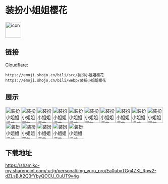 # 装扮小姐姐樱花
<img src="https://emoji.shojo.cn/bili/src/装扮小姐姐樱花/icon.png" width="50" height="50" alt="icon">

## 链接
Cloudflare:
```
https://emoji.shojo.cn/bili/src/装扮小姐姐樱花
https://emoji.shojo.cn/bili/webp/装扮小姐姐樱花
```
## 展示
<img src="https://emoji.shojo.cn/bili/src/装扮小姐姐樱花/装扮小姐姐樱花-高产.png" width="50" height="50" alt="装扮小姐姐樱花-高产"><img src="https://emoji.shojo.cn/bili/src/装扮小姐姐樱花/装扮小姐姐樱花-集合啦.png" width="50" height="50" alt="装扮小姐姐樱花-集合啦"><img src="https://emoji.shojo.cn/bili/src/装扮小姐姐樱花/装扮小姐姐樱花-勾引.png" width="50" height="50" alt="装扮小姐姐樱花-勾引"><img src="https://emoji.shojo.cn/bili/src/装扮小姐姐樱花/装扮小姐姐樱花-赏花.png" width="50" height="50" alt="装扮小姐姐樱花-赏花"><img src="https://emoji.shojo.cn/bili/src/装扮小姐姐樱花/装扮小姐姐樱花-蹦蹦跳跳.png" width="50" height="50" alt="装扮小姐姐樱花-蹦蹦跳跳"><img src="https://emoji.shojo.cn/bili/src/装扮小姐姐樱花/装扮小姐姐樱花-可爱捏.png" width="50" height="50" alt="装扮小姐姐樱花-可爱捏"><img src="https://emoji.shojo.cn/bili/src/装扮小姐姐樱花/装扮小姐姐樱花-赞.png" width="50" height="50" alt="装扮小姐姐樱花-赞"><img src="https://emoji.shojo.cn/bili/src/装扮小姐姐樱花/装扮小姐姐樱花-头脑风暴.png" width="50" height="50" alt="装扮小姐姐樱花-头脑风暴"><img src="https://emoji.shojo.cn/bili/src/装扮小姐姐樱花/装扮小姐姐樱花-买它！.png" width="50" height="50" alt="装扮小姐姐樱花-买它！"><img src="https://emoji.shojo.cn/bili/src/装扮小姐姐樱花/装扮小姐姐樱花-睡醒啦.png" width="50" height="50" alt="装扮小姐姐樱花-睡醒啦"><img src="https://emoji.shojo.cn/bili/src/装扮小姐姐樱花/装扮小姐姐樱花-好创意！.png" width="50" height="50" alt="装扮小姐姐樱花-好创意！"><img src="https://emoji.shojo.cn/bili/src/装扮小姐姐樱花/装扮小姐姐樱花-画画.png" width="50" height="50" alt="装扮小姐姐樱花-画画"><img src="https://emoji.shojo.cn/bili/src/装扮小姐姐樱花/装扮小姐姐樱花-变美.png" width="50" height="50" alt="装扮小姐姐樱花-变美"><img src="https://emoji.shojo.cn/bili/src/装扮小姐姐樱花/装扮小姐姐樱花-显摆.png" width="50" height="50" alt="装扮小姐姐樱花-显摆"><img src="https://emoji.shojo.cn/bili/src/装扮小姐姐樱花/装扮小姐姐樱花-放着我来.png" width="50" height="50" alt="装扮小姐姐樱花-放着我来">

## 下载地址

https://shamiko-my.sharepoint.com/:u:/g/personal/img_yuru_pro/Ea0ubvTGg4ZKl_Rpw2-dZLsBJt2Q3fYbyQOCU_OuUT9v4g